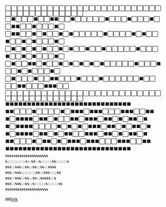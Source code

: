 :white_large_square::white_large_square::white_large_square::white_large_square::white_large_square::white_large_square::white_large_square::white_large_square::white_large_square::white_large_square::white_large_square::white_large_square::white_large_square::white_large_square::white_large_square::white_large_square::white_large_square::white_large_square::white_large_square::white_large_square::white_large_square::white_large_square::white_large_square::white_large_square::white_large_square::white_large_square::white_large_square::white_large_square::white_large_square::white_large_square::white_large_square::white_large_square::white_large_square::white_large_square::white_large_square::white_large_square::white_large_square::white_large_square::white_large_square:  
:white_large_square::black_large_square::white_large_square::white_large_square::white_large_square::black_large_square::white_large_square::white_large_square::black_large_square::black_large_square::white_large_square::white_large_square::black_large_square::white_large_square::white_large_square::white_large_square::white_large_square::white_large_square::black_large_square::white_large_square::white_large_square::white_large_square::black_large_square::white_large_square::white_large_square::white_large_square::black_large_square::white_large_square::white_large_square::black_large_square::black_large_square::white_large_square::white_large_square::black_large_square::white_large_square::white_large_square::white_large_square::black_large_square::white_large_square:  
:white_large_square::black_large_square::black_large_square::white_large_square::white_large_square::black_large_square::white_large_square::black_large_square::white_large_square::white_large_square::black_large_square::white_large_square::black_large_square::white_large_square::white_large_square::white_large_square::white_large_square::white_large_square::black_large_square::white_large_square::white_large_square::white_large_square::white_large_square::black_large_square::white_large_square::black_large_square::white_large_square::white_large_square::black_large_square::white_large_square::white_large_square::black_large_square::white_large_square::black_large_square::white_large_square::white_large_square::white_large_square::black_large_square::white_large_square:  
:white_large_square::black_large_square::white_large_square::black_large_square::white_large_square::black_large_square::white_large_square::black_large_square::white_large_square::white_large_square::black_large_square::white_large_square::black_large_square::white_large_square::white_large_square::black_large_square::white_large_square::white_large_square::black_large_square::white_large_square::white_large_square::white_large_square::white_large_square::white_large_square::black_large_square::white_large_square::white_large_square::white_large_square::black_large_square::white_large_square::white_large_square::black_large_square::white_large_square::black_large_square::white_large_square::white_large_square::white_large_square::black_large_square::white_large_square:  
:white_large_square::black_large_square::white_large_square::white_large_square::black_large_square::black_large_square::white_large_square::black_large_square::white_large_square::white_large_square::black_large_square::white_large_square::black_large_square::white_large_square::black_large_square::white_large_square::black_large_square::white_large_square::black_large_square::white_large_square::white_large_square::white_large_square::white_large_square::white_large_square::black_large_square::white_large_square::white_large_square::white_large_square::black_large_square::white_large_square::white_large_square::black_large_square::white_large_square::black_large_square::white_large_square::white_large_square::white_large_square::black_large_square::white_large_square:  
:white_large_square::black_large_square::white_large_square::white_large_square::white_large_square::black_large_square::white_large_square::white_large_square::black_large_square::black_large_square::white_large_square::white_large_square::white_large_square::black_large_square::white_large_square::white_large_square::white_large_square::black_large_square::white_large_square::white_large_square::white_large_square::white_large_square::white_large_square::white_large_square::black_large_square::white_large_square::white_large_square::white_large_square::white_large_square::black_large_square::black_large_square::white_large_square::white_large_square::white_large_square::black_large_square::black_large_square::black_large_square::white_large_square::white_large_square:  
:white_large_square::white_large_square::white_large_square::white_large_square::white_large_square::white_large_square::white_large_square::white_large_square::white_large_square::white_large_square::white_large_square::white_large_square::white_large_square::white_large_square::white_large_square::white_large_square::white_large_square::white_large_square::white_large_square::white_large_square::white_large_square::white_large_square::white_large_square::white_large_square::white_large_square::white_large_square::white_large_square::white_large_square::white_large_square::white_large_square::white_large_square::white_large_square::white_large_square::white_large_square::white_large_square::white_large_square::white_large_square::white_large_square::white_large_square:  
:black_large_square::black_large_square::black_large_square::black_large_square::black_large_square::black_large_square::black_large_square::black_large_square::black_large_square::black_large_square::black_large_square::black_large_square::black_large_square::black_large_square::black_large_square::black_large_square::black_large_square::black_large_square::black_large_square::black_large_square::black_large_square::black_large_square::black_large_square::black_large_square::black_large_square::black_large_square::black_large_square::black_large_square::black_large_square:  
:black_large_square::black_large_square::white_large_square::white_large_square::white_large_square::black_large_square::white_large_square::white_large_square::white_large_square::white_large_square::black_large_square::white_large_square::black_large_square::black_large_square::black_large_square::white_large_square::black_large_square::black_large_square::black_large_square::white_large_square::white_large_square::white_large_square::black_large_square::black_large_square::black_large_square::white_large_square::white_large_square::black_large_square::black_large_square:  
:black_large_square::white_large_square::black_large_square::black_large_square::black_large_square::black_large_square::white_large_square::black_large_square::black_large_square::white_large_square::black_large_square::white_large_square::white_large_square::black_large_square::black_large_square::white_large_square::black_large_square::black_large_square::black_large_square::white_large_square::black_large_square::black_large_square::white_large_square::black_large_square::white_large_square::black_large_square::black_large_square::white_large_square::black_large_square:  
:black_large_square::white_large_square::black_large_square::black_large_square::black_large_square::black_large_square::white_large_square::white_large_square::white_large_square::white_large_square::black_large_square::white_large_square::black_large_square::white_large_square::black_large_square::white_large_square::black_large_square::black_large_square::black_large_square::white_large_square::black_large_square::black_large_square::white_large_square::black_large_square::white_large_square::black_large_square::black_large_square::white_large_square::black_large_square:  
:black_large_square::white_large_square::black_large_square::black_large_square::black_large_square::black_large_square::white_large_square::black_large_square::black_large_square::white_large_square::black_large_square::white_large_square::black_large_square::black_large_square::white_large_square::white_large_square::black_large_square::black_large_square::black_large_square::white_large_square::black_large_square::black_large_square::white_large_square::black_large_square::white_large_square::black_large_square::black_large_square::white_large_square::black_large_square:  
:black_large_square::black_large_square::white_large_square::white_large_square::white_large_square::black_large_square::white_large_square::black_large_square::black_large_square::white_large_square::black_large_square::white_large_square::black_large_square::black_large_square::black_large_square::white_large_square::black_large_square::black_large_square::black_large_square::white_large_square::white_large_square::white_large_square::black_large_square::black_large_square::black_large_square::white_large_square::white_large_square::black_large_square::black_large_square:  
:black_large_square::black_large_square::black_large_square::black_large_square::black_large_square::black_large_square::black_large_square::black_large_square::black_large_square::black_large_square::black_large_square::black_large_square::black_large_square::black_large_square::black_large_square::black_large_square::black_large_square::black_large_square::black_large_square::black_large_square::black_large_square::black_large_square::black_large_square::black_large_square::black_large_square::black_large_square::black_large_square::black_large_square::black_large_square:  
:cyclone::cyclone::cyclone::cyclone::cyclone::cyclone::cyclone::cyclone::cyclone::cyclone::cyclone::cyclone::cyclone::cyclone::cyclone::cyclone::cyclone::cyclone::cyclone::cyclone::cyclone:  
:cyclone::collision::collision::collision::collision::collision::cyclone::collision::cyclone::cyclone::collision::cyclone::collision::collision::collision::cyclone::cyclone::collision::collision::collision::cyclone:  
:cyclone::cyclone::cyclone::collision::cyclone::cyclone::cyclone::collision::cyclone::cyclone::collision::cyclone::cyclone::collision::cyclone::cyclone::collision::cyclone::cyclone::cyclone::cyclone:  
:cyclone::cyclone::cyclone::collision::cyclone::cyclone::cyclone::collision::collision::collision::collision::cyclone::cyclone::collision::cyclone::cyclone::cyclone::collision::collision::cyclone::cyclone:  
:cyclone::cyclone::cyclone::collision::cyclone::cyclone::cyclone::collision::cyclone::cyclone::collision::cyclone::cyclone::collision::cyclone::cyclone::cyclone::cyclone::cyclone::collision::cyclone:  
:cyclone::cyclone::cyclone::collision::cyclone::cyclone::cyclone::collision::cyclone::cyclone::collision::cyclone::collision::collision::collision::cyclone::collision::collision::collision::cyclone::cyclone:  
:cyclone::cyclone::cyclone::cyclone::cyclone::cyclone::cyclone::cyclone::cyclone::cyclone::cyclone::cyclone::cyclone::cyclone::cyclone::cyclone::cyclone::cyclone::cyclone::cyclone::cyclone: 

##[link](http://nickells.github.io/slack-emoji-converter)
